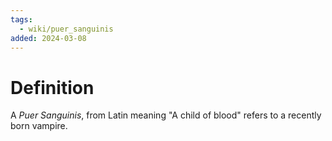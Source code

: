 ```yaml
---
tags:
  - wiki/puer_sanguinis
added: 2024-03-08
---
```


# Definition

A *Puer Sanguinis*, from Latin meaning "A child of blood" refers to a recently born vampire.